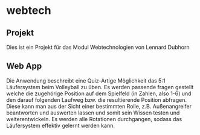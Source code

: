 # webtech

## Projekt

Dies ist ein Projekt für das Modul Webtechnologien von Lennard Dubhorn

## Web App

Die Anwendung beschreibt eine Quiz-Artige Möglichkeit das 5:1 Läufersystem beim Volleyball zu üben. Es werden passende fragen gestellt welche die zugehörige Position auf dem Spielfeld (in Zahlen, also 1-6) und den darauf folgenden Laufweg bzw. die resultierende Position abfragen. Diese kann man aus der Sicht einer bestimmten Rolle, z.B. Außenangreifer beantworten und auswerten lassen und somit sein Wissen testen und weiterentwickeln. Es werden alle Rotationen durchgangen, sodass das Läufersystem effektiv gelernt werden kann.

